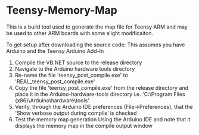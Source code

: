 # Teensy-Memory-Map
This is a build tool used to generate the map file for Teensy ARM and may be used to other ARM boards with some slight modificaiton.

To get setup after downloading the source code:
This assumes you have Arduino and the Teensy Arduino Add-In
1)	Compile the VB.NET source to the release directory
2)	Navigate to the Arduino hardware tools directory
3)	Re-name the file 'teensy_post_compile.exe' to 'REAL_teensy_post_compile.exe'
4)	Copy the file 'teensy_post_compile.exe' from the release directory and place it in the Arduino-hardware-tools directory
       i.e. 'C:\Program Files (x86)\Arduino\hardware\tools\'
5)	Verify, through the Arduino IDE preferences (File->Preferences), that the 'Show verbose output during compile’ is checked
6)	Test the memory map generation Using the Arduino IDE and note that it displays the memory map in the compile output window
